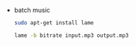 <!-- Required extensions: pymdownx.betterem, pymdownx.tilde, pymdownx.emoji, pymdownx.tasklist, pymdownx.superfences -->

- batch music
	```bash
	sudo apt-get install lame
	```
	```bash
	lame -b bitrate input.mp3 output.mp3
	```